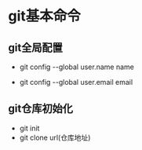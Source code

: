 # git基本命令

## git全局配置

- git config --global user.name name

- git config --global user.email email

## git仓库初始化

- git init
- git clone url(仓库地址)

